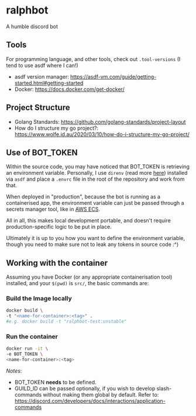 # ralphbot

A humble discord bot

## Tools

For programming language, and other tools, check out `.tool-versions` (I tend to use asdf where I can!)

- asdf version manager: https://asdf-vm.com/guide/getting-started.html#getting-started
- Docker: https://docs.docker.com/get-docker/

## Project Structure

- Golang Standards: https://github.com/golang-standards/project-layout
- How do I structure my go project?: https://www.wolfe.id.au/2020/03/10/how-do-i-structure-my-go-project/

## Use of BOT_TOKEN

Within the source code, you may have noticed that BOT_TOKEN is retrieving an environment variable. Personally, I use `direnv` (read more [here](https://direnv.net/)) installed via `asdf` and place a `.envrc` file in the root of the repository and work from that.

When deployed in "production", because the bot is running as a containerised app, the environment variable can just be passed through a secrets manager tool, like in [AWS ECS](https://docs.aws.amazon.com/AmazonECS/latest/developerguide/specifying-sensitive-data-secrets.html#secrets-envvar).

All in all, this makes local development portable, and doesn't require production-specific logic to be put in place.

Ultimately it is up to you how you want to define the environment variable, though you need to make sure not to leak any tokens in source code :^)

## Working with the container

Assuming you have Docker (or any appropriate containerisation tool) installed, and your `$(pwd)` is `src/`, the basic commands are:

### Build the Image locally

```sh
docker build \
-t "<name-for-container>:<tag>" .
#e.g. docker build -t "ralphbot-test:unstable"
```

### Run the container

```sh
docker run -it \
-e BOT_TOKEN \
<name-for-container>:<tag>
```

_Notes_:

- BOT_TOKEN **needs** to be defined.
- GUILD_ID can be passed optionally, if you wish to develop slash-commands without making them global by default. Refer to: https://discord.com/developers/docs/interactions/application-commands
